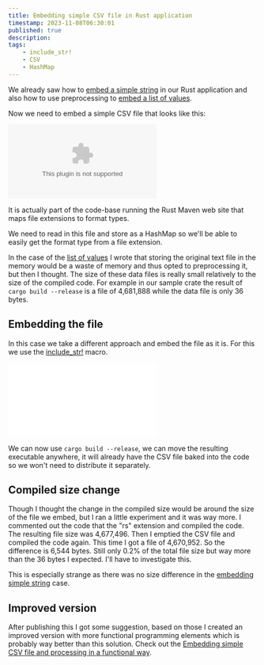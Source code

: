```yaml
---
title: Embedding simple CSV file in Rust application
timestamp: 2023-11-08T06:30:01
published: true
description:
tags:
    - include_str!
    - CSV
    - HashMap
---
```


We already saw how to [embed a simple string](/embedding-text-file) in our Rust application and also how to
use preprocessing to [embed a list of values](/embed-list-of-values).

Now we need to embed a simple CSV file that looks like this:

![](examples/embedded-simple-csv-file/data/languages.csv)

It is actually part of the code-base running the Rust Maven web site that maps file extensions to format types.


We need to read in this file and store as a HashMap so we'll be able to easily get the format type from a file extension.

In the case of the [list of values](/embed-list-of-values) I wrote that storing the original text file in the memory would be a waste
of memory and thus opted to preprocessing it, but then I thought. The size of these data files is really small relatively to the
size of the compiled code. For example in our sample crate the result of `cargo build --release` is a file of 4,681,888 while the data file is only 36 bytes.


## Embedding the file

In this case we take a different approach and embed the file as it is.
For this we use the [include_str!](https://doc.rust-lang.org/std/macro.include_str.html) macro.

![](examples/embedded-simple-csv-file/src/main.rs)

We can now use `cargo build --release`, we can move the resulting executable anywhere, it will already have the CSV file baked
into the code so we won't need to distribute it separately.


## Compiled size change

Though I thought the change in the compiled size would be around the size of the file we embed, but I ran a little experiment and it was way more.
I commented out the code that the "rs" extension and compiled the code. The resulting file size was 4,677,496.
Then I emptied the CSV file and compiled the code again. This time I got a file of 4,670,952.
So the difference is 6,544 bytes. Still only 0.2% of the total file size but way more than the 36 bytes I expected. I'll have to investigate this.

This is especially strange as there was no size difference in the [embedding simple string](/embedding-text-file) case.

## Improved version

After publishing this I got some suggestion, based on those I created an improved version
with more functional programming elements which is probably way better than this solution.
Check out the [Embedding simple CSV file and processing in a functional way](/embedding-simple-csv-file-functional).

